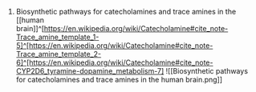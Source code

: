 1. Biosynthetic pathways for catecholamines and trace amines in the [[human brain]]^[https://en.wikipedia.org/wiki/Catecholamine#cite_note-Trace_amine_template_1-5]^[https://en.wikipedia.org/wiki/Catecholamine#cite_note-Trace_amine_template_2-6]^[https://en.wikipedia.org/wiki/Catecholamine#cite_note-CYP2D6_tyramine-dopamine_metabolism-7]
   ![[Biosynthetic pathways for catecholamines and trace amines in the human brain.png]]